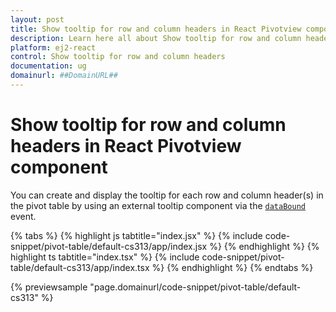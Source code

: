 ```yaml
---
layout: post
title: Show tooltip for row and column headers in React Pivotview component | Syncfusion
description: Learn here all about Show tooltip for row and column headers in Syncfusion React Pivotview component of Syncfusion Essential JS 2 and more.
platform: ej2-react
control: Show tooltip for row and column headers 
documentation: ug
domainurl: ##DomainURL##
---
```


# Show tooltip for row and column headers in React Pivotview component

You can create and display the tooltip for each row and column header(s) in the pivot table by using an external tooltip component via the [`dataBound`](https://ej2.syncfusion.com/react/documentation/api/pivotview/#databound) event.

{% tabs %}
{% highlight js tabtitle="index.jsx" %}
{% include code-snippet/pivot-table/default-cs313/app/index.jsx %}
{% endhighlight %}
{% highlight ts tabtitle="index.tsx" %}
{% include code-snippet/pivot-table/default-cs313/app/index.tsx %}
{% endhighlight %}
{% endtabs %}

 {% previewsample "page.domainurl/code-snippet/pivot-table/default-cs313" %}